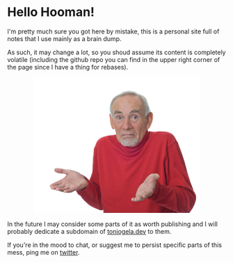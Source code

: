 # Hello Hooman!

I'm pretty much sure you got here by mistake, this is a personal site full of notes that I use mainly as a brain dump. 

As such, it may change a lot, so you shoud assume its content is completely volatile (including the github repo you can find in the upper right corner of the page since I have a thing for rebases).

<p align="center"><img inline src="shrug.png" title="¯\_(ツ)_/¯"/></p>

In the future I may consider some parts of it as worth publishing and I will probably dedicate a subdomain of [toniogela.dev](https://toniogela.dev) to them.

If you're in the mood to chat, or suggest me to persist specific parts of this mess, ping me on [twitter](https://twitter.com/toniogela).
